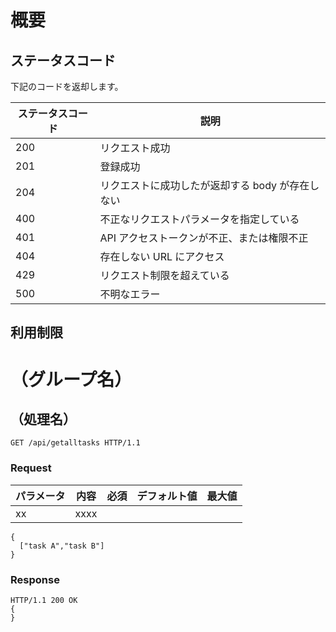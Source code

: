 # 概要

## ステータスコード

下記のコードを返却します。

| ステータスコード | 説明                                             |
| ---------------- | ------------------------------------------------ |
| 200              | リクエスト成功                                   |
| 201              | 登録成功                                         |
| 204              | リクエストに成功したが返却する body が存在しない |
| 400              | 不正なリクエストパラメータを指定している         |
| 401              | API アクセストークンが不正、または権限不正       |
| 404              | 存在しない URL にアクセス                        |
| 429              | リクエスト制限を超えている                       |
| 500              | 不明なエラー                                     |

## 利用制限

# （グループ名）

## （処理名）

```
GET /api/getalltasks HTTP/1.1
```

### Request

| パラメータ | 内容 | 必須 | デフォルト値 | 最大値 |
| ---------- | ---- | ---- | ------------ | ------ |
| xx         | xxxx |      |              |        |

```
{
  ["task A","task B"]
}
```

### Response

```
HTTP/1.1 200 OK
{
}
```
